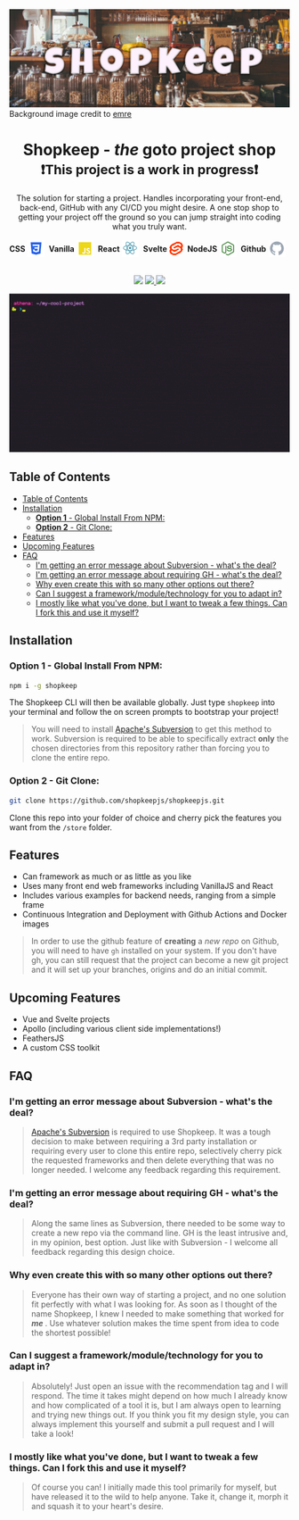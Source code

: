<br></br>
<img src="../.readme-assets/shopkeep.jpg">
Background image credit to [emre](https://www.pexels.com/@emrecan)
<h1 align="center">
  Shopkeep - <strong><em>the</em></strong>  goto project shop
  <br>
  <small>❗This project is a work in progress❗</small>
</h1>

<p align="center">
  The solution for starting a project. Handles incorporating your front-end, back-end, GitHub with any CI/CD you might desire. A one stop shop to getting your project off the ground so you can jump straight into coding what you truly want. 
  <br>
<p>

<div style="display:flex; align-items:center; justify-content:center;">
 <strong>CSS</strong>&nbsp;  <img src="../.readme-assets/css.png">&nbsp; &nbsp; <strong>Vanilla</strong> &nbsp; <img src="../.readme-assets/javascript.png"> &nbsp; &nbsp; <strong>React</strong>&nbsp;  <img src="../.readme-assets/react.png"> &nbsp; &nbsp; <strong>Svelte</strong> &nbsp; <img src="../.readme-assets/svelte.png"> &nbsp; &nbsp; <strong>NodeJS</strong> &nbsp; <img src="../.readme-assets/nodejs.png"> &nbsp; &nbsp; <strong>Github</strong> &nbsp; <img src="../.readme-assets/github.png"> &nbsp; &nbsp; 
</div>

<br>
<p align="center">
    <img src="https://img.shields.io/github/last-commit/shopkeepjs/shopkeepjs?style=flat-square" />
  <a href='https://simple.wikipedia.org/wiki/MIT_License'>
      <img src="https://img.shields.io/badge/license-MIT-lightgrey" />
  </a>
  <img src="https://img.shields.io/github/issues/shopkeepjs/shopkeepjs" />
</p>

<p align="center">
<img src="../.readme-assets/working.gif">
</p>

## Table of Contents

- [Table of Contents](#table-of-contents)
- [Installation](#installation)
  - [**Option 1** - Global Install From NPM:](#option-1---global-install-from-npm)
  - [**Option 2** - Git Clone:](#option-2---git-clone)
- [Features](#features)
- [Upcoming Features](#upcoming-features)
- [FAQ](#faq)
  - [I'm getting an error message about Subversion - what's the deal?](#im-getting-an-error-message-about-subversion---whats-the-deal)
  - [I'm getting an error message about requiring GH - what's the deal?](#im-getting-an-error-message-about-requiring-gh---whats-the-deal)
  - [Why even create this with so many other options out there?](#why-even-create-this-with-so-many-other-options-out-there)
  - [Can I suggest a framework/module/technology for you to adapt in?](#can-i-suggest-a-frameworkmoduletechnology-for-you-to-adapt-in)
  - [I mostly like what you've done, but I want to tweak a few things. Can I fork this and use it myself?](#i-mostly-like-what-youve-done-but-i-want-to-tweak-a-few-things-can-i-fork-this-and-use-it-myself)

## Installation

### **Option 1** - Global Install From NPM:

```sh
npm i -g shopkeep
```

The Shopkeep CLI will then be available globally. Just type `shopkeep` into your terminal and follow the on screen prompts to bootstrap your project!

> You will need to install [Apache's Subversion](https://subversion.apache.org/) to get this method to work. Subversion is required to be able to specifically extract **only** the chosen directories from this repository rather than forcing you to clone the entire repo.  

### **Option 2** - Git Clone:

```sh
git clone https://github.com/shopkeepjs/shopkeepjs.git
```

Clone this repo into your folder of choice and cherry pick the features you want from the `/store` folder.

## Features

- Can framework as much or as little as you like
- Uses many front end web frameworks including VanillaJS and React
- Includes various examples for backend needs, ranging from a simple frame
- Continuous Integration and Deployment with Github Actions and Docker images
  
> In order to use the github feature of **creating** a *new repo* on Github, you will need to have `gh` installed on your system. If you don't have gh, you can still request that the project can become a new git project and it will set up your branches, origins and do an initial commit.

## Upcoming Features

- Vue and Svelte projects
- Apollo (including various client side implementations!)
- FeathersJS
- A custom CSS toolkit
  


## FAQ

### I'm getting an error message about Subversion - what's the deal?

> [Apache's Subversion](https://subversion.apache.org/) is required to use Shopkeep. It was a tough decision to make between requiring a 3rd party installation or requiring every user to clone this entire repo, selectively cherry pick the requested frameworks and then delete everything that was no longer needed. I welcome any feedback regarding this requirement.

### I'm getting an error message about requiring GH - what's the deal?

> Along the same lines as Subversion, there needed to be some way to create a new repo via the command line. GH is the least intrusive and, in my opinion, best option. Just like with Subversion - I welcome all feedback regarding this design choice.

### Why even create this with so many other options out there?

>Everyone has their own way of starting a project, and no one solution fit perfectly with what I was looking for. As soon as I thought of the name Shopkeep, I knew I needed to make something that worked for <strong><em> me </em></strong>. Use whatever solution makes the time spent from idea to code the shortest possible!

### Can I suggest a framework/module/technology for you to adapt in?

>Absolutely! Just open an issue with the recommendation tag and I will respond. The time it takes might depend on how much I already know and how complicated of a tool it is, but I am always open to learning and trying new things out. If you think you fit my design style, you can always implement this yourself and submit a pull request and I will take a look!

### I mostly like what you've done, but I want to tweak a few things. Can I fork this and use it myself?

> Of course you can! I initially made this tool primarily for myself, but have released it to the wild to help anyone. Take it, change it, morph it and squash it to your heart's desire. 
